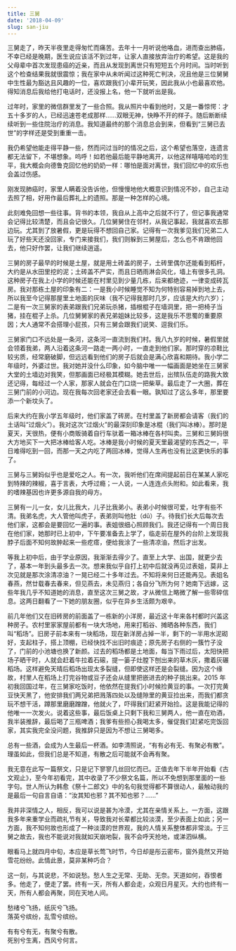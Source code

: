 ```yaml
---
title: 三舅
date: '2018-04-09'
slug: san-jiu
---
```


三舅走了，昨天半夜里走得匆忙而痛苦。去年十一月听说他咯血，进而查出肺癌，不幸已经是晚期，医生说应该活不到过年，让家人直接放弃治疗的希望。这是我的父母辈中首次发现患癌的近亲，而且从发现到离世只有短短五个月时间。当时听到这个检查结果我就很震惊；我在家中从未听闻过这种死亡判决，况且他是三位舅舅中生性最为豁达且风趣的一位，喜欢跟我们小辈开玩笑，因此我从小也最喜欢他。得知消息后我给他打电话时，还没报上名，他一下就听出是我。

过年时，家里的微信群里发了一些合照。我从照片中看到他时，又是一番惊愕：才五十多岁的人，已经迅速苍老成那样……双眼无神，快睁不开的样子。随后断断续续听到一些住院治疗的消息。我知道最终的那个消息总会到来，但看到“三舅已去世”的字样还是受到重重一击。

我仍希望他能走得平静一些，然而问过当时的情况之后，这个希望也落空，连遗言都无法留下，不堪想象。呜呼！如若他最后能平静地离开，以他这样嘻嘻哈哈的生平，我大概会向德鲁克回忆他的奶奶一样：哪怕是面对离世，我们回忆中的欢乐也会盖过伤感。

刚发现肺癌时，家里人瞒着没告诉他，但慢慢地他大概意识到情况不妙，自己主动去照了相，好用作最后葬礼上的遗照。那是一种怎样的心境。

此刻难免回想一些往事。背书的本领，我自从上高中之后就不行了，但记事我通常会记得比较清楚，而且会记很久。几位舅舅住在邻村，从我记事起，我就喜欢去那边玩。尤其到了放暑假，更是玩得不想回自己家。记得有一次我爹见我们兄弟二人玩了好些天还没回家，专门来接我们，我们则躲到三舅屋后，怎么也不肯跟他回去，他只好作罢，让我们继续逍遥。

三舅的房子最早的时候是土屋，就是用土砖盖的房子，土砖里偶尔还能看到稻杆，大约是从水田里挖的泥；土砖盖不严实，而且日晒雨淋会风化，墙上有很多孔洞。这种房子在我上小学的时候还能在村里见到少量几栋，后来都绝迹，一律变成砖瓦房。我对那栋土屋的印象有二：一是我小时候睡觉不知为何特别容易掉到地上去，所以我至今记得那屋里土地面的灰味（我不记得我那时几岁，应该是大约六岁）；二是有一次三舅家的表弟跟我们兄弟玩杀猪，插根棍子在墙洞里，把一把椅子当猪，挂在棍子上杀。几位舅舅家的表兄弟姐妹比较多，这是我乐不思蜀的重要原因；大人通常不会搭理小屁孩，只有三舅会跟我们说笑、逗我们乐。

三舅家门口不远处是一条河，这条河一直流到我们村。我八九岁的时候，暑假里就会领着我弟，两人沿着这条河一路走一两小时，一直走到他们家。那时穿的凉鞋比较劣质，经常磨破脚，但远远看到他们的房子后就会是满心欣喜和期待。我小学二年级时，外婆过世。我对她并没什么印象，如今脑中唯一一幅画面是她坐在三舅家大堂的土墙边对我笑，但那画面已经极其模糊。她去世后，出殡队伍走的路我大致还记得，每经过一个人家，那家人就会在门口烧一把柴草。最后走了一大圈，葬在三舅门前的小河边。现在我每次回老家还会去看一眼。孰知过了这么多年，那里要添一个新坟头了。

后来大约在我小学五年级时，他们家盖了砖房。在村里盖了新房都会请客（我们的土话叫“过烟火”）。我对这次“过烟火”的最深刻印象是冰棍（我们叫冰棒）。那时是夏天，天很热，便有小商贩骑着自行车驮着一箱冰棒在各村叫卖。三舅和三舅妈很大方地买下一大把冰棒给客人吃。冰棒是我小时候的夏天里最渴望的东西之一，平日难得吃到一回，而那一天之内吃了两回冰棒，觉得人生再也没有比这更快乐的事了。

三舅与三舅妈似乎也是爱吃之人。有一次，我听他们在席间提起前日在某某人家吃到特辣的辣椒，喜于言表，大呼过瘾；一人说，一人连连点头附和。如此看来，我的嗜辣基因也许更多源自我的母方。

三舅有一儿一女，女儿比我大，儿子比我弟小。表弟小时候很可爱，吐字有些不清。我弟名虎，大人管他叫虎子，表弟则叫他肚（dǔ）子。待我们长大后每次去他们家，这都会是要回忆一遍的事。表姐很细心照顾我们。我还记得有一个周日我在他们家，她那时已上初中，下午要准备去上学了，临走前在屋外的台阶上发现我脖子后面不知何故肿起来一些疙瘩，便给我涂了一些清凉油，然后才出发。

等我上初中后，由于学业原因，我渐渐去得少了。直至上大学、出国，就更少去了，基本一年到头最多去一次。想来我似乎自打上初中后就没再见过表姐，莫非上次见就是那次涂清凉油？一晃已经二十多年过去。不知将来何日还能再见。表姐名春燕，然廿载春去春来，但见燕去，未见燕归；各自分飞所为何？她南下远嫁，这些年我几乎不知道她的消息，直至这次三舅之故，才从微信上略微了解一些零碎信息。这两日翻看了一下她的朋友圈，似乎在异乡生活颇为艰辛。

前几年他们又在旧砖房的前面盖了一栋新的小洋房，最近这十年来各村都时兴盖这种房子。农村里家家屋前都有一块大场地，用来打稻谷、摊晒各种东西，我们叫“稻场”。旧房子前本来有一块稻场，现在新洋房占掉一半，剩下的一半用水泥砌好，支起柱子，搭上顶棚，已经快找不出旧时痕迹；原先房子右侧的一簇竹子没了，门前的小池塘也换了新颜。过去的稻场都是土地面，每当下雨过后，太阳快把场子晒干时，人就会赶着牛拉着石磙，提一篓子灶膛下刨出来的草木灰，撒着灰碾稻场。这样避免天晴后稻场出现太多裂缝，但即使这样还是会裂缝。因为这个缘故，村里人在稻场上打完谷物或豆子还会从缝里把嵌进去的种子挑出来。2015 年初我回国过年，在三舅家吃饭时，他依然在提我们小时候捡黄豆的事。一次打完黄豆快天黑了，他安排我们两兄弟把溅落四处以及缝隙里的黄豆捡出来，而我们都贪玩不想干活，蹲那里磨磨蹭蹭，他就火了，吓得我们赶紧开始捡。这是我能记得的他唯一一次发火。说着这些事，最后饭桌上只剩下我和三舅两人，他一直在劝酒，我半装推辞，最后喝了三瓶啤酒；我爹有些担心我喝太多，催促我们赶紧吃完饭回家，其实我完全没问题，我推辞只是因为不想让三舅喝多。

总有一些酒，会成为人生最后一杯酒。如李清照说，“有有必有无、有聚必有散”。理虽如此，但我们总是不知道，有散之后可能就不会再有聚。

我无意在此写一篇祭文，只是记下寥寥几丝回忆而已。正值去年下半年开始看《古文观止》，至今年初看完，其中收录了不少祭文名篇，所以不免想到那里面的一些字句。世人所认为韩愈《祭十二郎文》中的名句我觉得都不算很动人，最触动我的是最后一句自言自语：“汝其知也邪？其不知也邪？……”

我并非深情之人，相反，我可以说是甚为冷漠，尤其在亲情关系上。一方面，这跟我多年来重学业而疏礼节有关，导致我对长辈都比较淡漠，至少表面上如此；另一方面，我不知何故也形成了一种淡漠的世界观，我的人情关系整体都非常淡。于三舅之故去，我也不能说对我就如天崩地裂，我不会呼天抢地，或涕泗纵横。

眼看马上就四月中旬，本应是草长莺飞时节，今日却是彤云密布，窗外竟然又开始雪花纷纷。此情此景，莫非某种巧合？

这一刻，与其说悲，不如说愁。愁人生之无常、无助、无奈。天道如何，吞恨者多。他走了，便走了罢。终有一天，所有人都会走，众观日月星灭。大约也终有一天，所有人都会再聚，同在天地人间。

愁绪兮飞扬，纸灰兮飞扬。  
落英兮缤纷，乱雪兮缤纷。

有有兮有无，有聚兮有散。  
死别兮生离，西风兮何言。

<!--
注：愁绪、落英有生命，纸灰、乱雪无生命。用意在于生死交织。
-->
